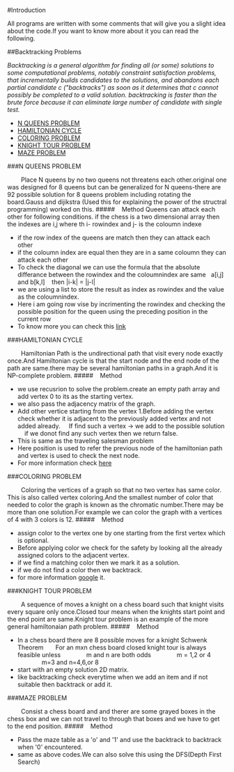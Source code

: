 
#Introduction

All programs are written with some comments that will give you a slight idea about the code.If you want to know more about it you can read the following.

##Backtracking Problems

*Backtracking is a general algorithm for finding all (or some) solutions to some computational problems, notably constraint satisfaction problems, that incrementally builds candidates to the solutions, and abandons each partial candidate c ("backtracks") as soon as it determines that c cannot possibly be completed to a valid solution.
backtracking is faster than the brute force because it can eliminate large number of candidate with single test.*

* [N QUEENS PROBLEM](https://github.com/VishnuArukat/pythoncodepool/tree/master/python-algo#n-queens-problem)
* [HAMILTONIAN CYCLE](https://github.com/VishnuArukat/pythoncodepool/tree/master/python-algo#hamiltonian-cycle)
* [COLORING PROBLEM](https://github.com/VishnuArukat/pythoncodepool/tree/master/python-algo#coloring-problem)
* [KNIGHT TOUR PROBLEM](https://github.com/VishnuArukat/pythoncodepool/tree/master/python-algo#knight-tour-problem)
* [MAZE PROBLEM](https://github.com/VishnuArukat/pythoncodepool/blob/master/python-algo/README.md#maze-problem)




###N QUEENS PROBLEM

&nbsp;&nbsp;&nbsp;&nbsp;&nbsp;&nbsp;&nbsp;&nbsp;Place N queens by no two queens not threatens each other.original one was designed for 8 queens but can be generalized for N queens-there are 92 possible solution for 8 queens problem including rotating the board.Gauss and dijikstra (Used this for explaining the power of the structral programming) worked on this.
#####&nbsp;&nbsp;&nbsp;&nbsp;Method
Queens can attack each other for following conditions.
if the chess is a two dimensional array then the indexes are i,j where th i- rowindex and j- is the coloumn indexe
* if the row index of the queens are match then they can attack each other
*	if the coloumn index are equal then they are in a same coloumn they can attack each other
* To check the diagonal we can use the formula that the absolute differance between the rowindex and the coloumnindex are same
&nbsp;&nbsp;a[i,j] and b[k,l]
&nbsp;&nbsp;	then |i-k| = |j-l|
* we are using a list to store the result as index as rowindex and the value as the coloumnindex.
* Here i am going row vise by incrimenting the rowindex and checking the possible position for the queen using the preceding position in the current row
* To know more you can check this [link](https://developers.google.com/optimization/puzzles/queens#propagation-and-backtracking) 

###HAMILTONIAN CYCLE

&nbsp;&nbsp;&nbsp;&nbsp;&nbsp;&nbsp;&nbsp;&nbsp;Hamiltonian Path is the undirectional path that visit every node exactly once.And Hamiltonian cycle is that the start node and the end node of the path are same.there may be several hamiltonian paths in a graph.And it is NP-complete problem.
#####&nbsp;&nbsp;&nbsp;&nbsp;Method
* we use recusrion to solve the problem.create an empty path array and add vertex 0 to its as the starting vertex.
* we also pass the adjacency matrix of the graph.
* Add other vertice starting from the vertex 1.Before adding the vertex check whether it is  adjacent to the previously added vertex and not added already.
&nbsp;&nbsp;&nbsp;&nbsp;If find such a  vertex -> we add to the possible solution 
&nbsp;&nbsp;&nbsp;&nbsp;if we donot find any such vertex then we return false.
* This is same as the traveling salesman problem
* Here position is used to refer the  previous node of the hamiltonian path and vertex is used to check the next node.
* For more information check [here](http://www.geeksforgeeks.org/backtracking-set-7-hamiltonian-cycle/)

###COLORING PROBLEM

&nbsp;&nbsp;&nbsp;&nbsp;&nbsp;&nbsp;&nbsp;&nbsp;Coloring the vertices of a graph so that no two vertex has same color. This is also called vertex coloring.And the smallest number of color that needed to color the graph is known as the chromatic number.There may be more than one solution.For example we can color the graph with a vertices of 4 with 3 colors is 12.
#####&nbsp;&nbsp;&nbsp;&nbsp;Method
* assign color to the vertex one by one  starting from the first vertex which is optional.
* Before applying color we check for the safety by looking all the already assigned colors to the adjacent vertex.
* if we find a matching color then we mark it as a solution.
* if we do not find a color then we backtrack.
* for more information [google](https://www.google.co.in) it.

###KNIGHT TOUR PROBLEM

&nbsp;&nbsp;&nbsp;&nbsp;&nbsp;&nbsp;&nbsp;&nbsp;A sequence of moves a knight on a chess board such that knight visits every square only once.Closed tour means when the knights start point and the end point are same.Knight tour problem is an example of the more general hamiltonaian path problem.
#####&nbsp;&nbsp;&nbsp;&nbsp;Method
* In a chess board there are 8 possible moves for a knight
 Schwenk Theorem
&nbsp;&nbsp;&nbsp;&nbsp;&nbsp;&nbsp;For an mxn chess board closed knight tour is always feasible unless
&nbsp;&nbsp;&nbsp;&nbsp;&nbsp;&nbsp;&nbsp;&nbsp;&nbsp;&nbsp;&nbsp;&nbsp;&nbsp;&nbsp;m and n are both odds
&nbsp;&nbsp;&nbsp;&nbsp;&nbsp;&nbsp;&nbsp;&nbsp;&nbsp;&nbsp;&nbsp;&nbsp;&nbsp;&nbsp;m = 1,2 or 4
&nbsp;&nbsp;&nbsp;&nbsp;&nbsp;&nbsp;&nbsp;&nbsp;&nbsp;&nbsp;&nbsp;&nbsp;&nbsp;&nbsp;m=3 and n=4,6,or 8
* start with an empty solution 2D matrix.
* like backtracking check everytime when we add an item and if not suitable then backtrack or add it.

###MAZE PROBLEM

&nbsp;&nbsp;&nbsp;&nbsp;&nbsp;&nbsp;&nbsp;&nbsp;Consist a chess board and and therer are some grayed boxes in the chess box and we can not travel to through that boxes and we have to get to the end position.
#####&nbsp;&nbsp;&nbsp;&nbsp;Method
* Pass the maze table as a 'o' and '1' and use the backtrack to backtrack when '0' encountered.
* same as above codes.We can also solve this using the DFS(Depth First Search)
